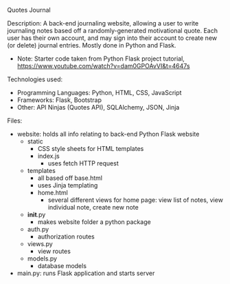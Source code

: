 Quotes Journal

Description: A back-end journaling website, allowing a user to write journaling notes based off a randomly-generated motivational quote. Each user has their own account, and may sign into their account to create new (or delete) journal entries. Mostly done in Python and Flask.

- Note: Starter code taken from Python Flask project tutorial, https://www.youtube.com/watch?v=dam0GPOAvVI&t=4647s

Technologies used:

- Programming Languages: Python, HTML, CSS, JavaScript
- Frameworks: Flask, Bootstrap
- Other: API Ninjas (Quotes API), SQLAlchemy, JSON, Jinja

Files:

- website: holds all info relating to back-end Python Flask website
  - static
    - CSS style sheets for HTML templates
    - index.js
      - uses fetch HTTP request
  - templates
    - all based off base.html
    - uses Jinja templating
    - home.html
      - several different views for home page: view list of notes, view individual note, create new note
  - **init**.py
    - makes website folder a python package
  - auth.py
    - authorization routes
  - views.py
    - view routes
  - models.py
    - database models
- main.py: runs Flask application and starts server
